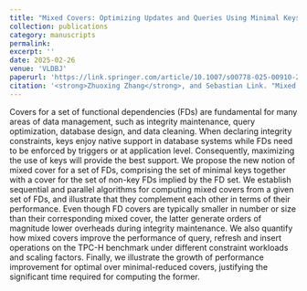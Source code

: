 ```yaml
---
title: "Mixed Covers: Optimizing Updates and Queries Using Minimal Keys and Functional Dependencies (CCF-A)"
collection: publications
category: manuscripts
permalink: 
excerpt: ''
date: 2025-02-26
venue: 'VLDBJ'
paperurl: 'https://link.springer.com/article/10.1007/s00778-025-00910-2'
citation: '<strong>Zhuoxing Zhang</strong>, and Sebastian Link. "Mixed Covers: Optimizing Updates and Queries Using Minimal Keys and Functional Dependencies." The VLDB Journal, accepted to appear.'
---
```


Covers for a set of functional dependencies (FDs) are fundamental for many areas of data management, such as integrity maintenance, query optimization, database design, and data cleaning. When declaring integrity constraints, keys enjoy native support in database systems while FDs need to be enforced by triggers or at application level. Consequently, maximizing the use of keys will provide the best support. We propose the new notion of mixed cover for a set of FDs, comprising the set of minimal keys together with a cover for the set of non-key FDs implied by the FD set. We establish sequential and parallel algorithms for computing mixed covers from a given set of FDs, and illustrate that they complement each other in terms of their performance. Even though FD covers are typically smaller in number or size than their corresponding mixed cover, the latter generate orders of magnitude lower overheads during integrity maintenance. We also quantify how mixed covers improve the performance of query, refresh and insert operations on the TPC-H benchmark under different constraint workloads and scaling factors. Finally, we illustrate the growth of performance improvement for optimal over minimal-reduced covers, justifying the significant time required for computing the former.
